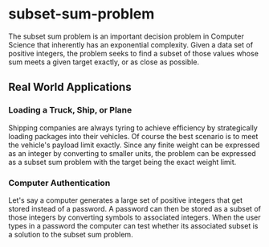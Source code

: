 # subset-sum-problem
The subset sum problem is an important decision problem in Computer Science that inherently has an exponential complexity. Given a data set of positive integers, the problem seeks to find a subset of those values whose sum meets a given target exactly, or as close as possible.

## Real World Applications

### Loading a Truck, Ship, or Plane
Shipping companies are always tyring to achieve efficiency by strategically loading packages into their vehicles. Of course the best scenario is to meet the vehicle's payload limit exactly. Since any finite weight can be expressed as an integer by converting to smaller units, the problem can be expressed as a subset sum problem with the target being the exact weight limit.

### Computer Authentication
Let's say a computer generates a large set of positive integers that get stored instead of a password. A password can then be stored as a subset of those integers by converting symbols to associated integers. When the user types in a password the computer can test whether its associated subset is a solution to the subset sum problem.
